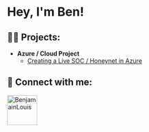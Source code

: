 <h1>Hey, I'm Ben! </h1>

<h2>👨‍💻 Projects:</h2>

- <b>Azure / Cloud Project</b>
  - [Creating a Live SOC / Honeynet in Azure]([https://github.com/joshmadakor1/Algorithms-Practice](https://github.com/joshmadakor1/Cyber-Course/blob/main/README.md))

<h2> 🤳 Connect with me:</h2>

<img align = "left" alt="BenjamainLouis" width="70px" src="https://github.com/user-attachments/assets/516104b0-9fea-4e4a-bb5f-d6ba2997f14a" />


[linkedin]: https://www.linkedin.com/in/benjamain-louis/
